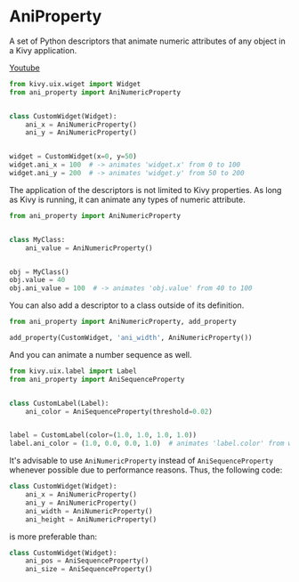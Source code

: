 # AniProperty

A set of Python descriptors that animate numeric attributes of any object in a Kivy application.

[Youtube](https://youtu.be/AI8YF3LvNqU)

```python
from kivy.uix.wiget import Widget
from ani_property import AniNumericProperty


class CustomWidget(Widget):
    ani_x = AniNumericProperty()
    ani_y = AniNumericProperty()


widget = CustomWidget(x=0, y=50)
widget.ani_x = 100  # -> animates 'widget.x' from 0 to 100
widget.ani_y = 200  # -> animates 'widget.y' from 50 to 200
```

The application of the descriptors is not limited to Kivy properties.
As long as Kivy is running, it can animate any types of numeric attribute.

```python
from ani_property import AniNumericProperty


class MyClass:
    ani_value = AniNumericProperty()


obj = MyClass()
obj.value = 40
obj.ani_value = 100  # -> animates 'obj.value' from 40 to 100
```

You can also add a descriptor to a class outside of its definition. 

```python
from ani_property import AniNumericProperty, add_property

add_property(CustomWidget, 'ani_width', AniNumericProperty())
```

And you can animate a number sequence as well.

```python
from kivy.uix.label import Label
from ani_property import AniSequenceProperty


class CustomLabel(Label):
    ani_color = AniSequenceProperty(threshold=0.02)


label = CustomLabel(color=(1.0, 1.0, 1.0, 1.0))
label.ani_color = (1.0, 0.0, 0.0, 1.0)  # animates 'label.color' from white to red
```

It's advisable to use `AniNumericProperty` instead of `AniSequenceProperty` whenever possible due to performance reasons.
Thus, the following code:

```python
class CustomWidget(Widget):
    ani_x = AniNumericProperty()
    ani_y = AniNumericProperty()
    ani_width = AniNumericProperty()
    ani_height = AniNumericProperty()
```

is more preferable than:

```python
class CustomWidget(Widget):
    ani_pos = AniSequenceProperty()
    ani_size = AniSequenceProperty()
```
